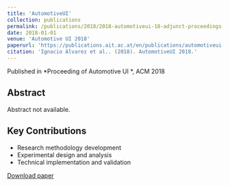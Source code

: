 ```yaml
---
title: 'AutomotiveUI'
collection: publications
permalink: /publications/2018/2018-automotiveui-18-adjunct-proceedings-of-the-10th-in
date: 2018-01-01
venue: 'Automotive UI 2018'
paperurl: 'https://publications.ait.ac.at/en/publications/automotiveui-18-adjunct-proceedings-of-the-10th-international-con'
citation: 'Ignacio Alvarez et al.. (2018). AutomotiveUI 2018.'
---
```


Published in *Proceeding of Automotive UI *, ACM 2018

## Abstract

Abstract not available.

## Key Contributions

* Research methodology development
* Experimental design and analysis
* Technical implementation and validation

[Download paper]('https://publications.ait.ac.at/en/publications/automotiveui-18-adjunct-proceedings-of-the-10th-international-con')